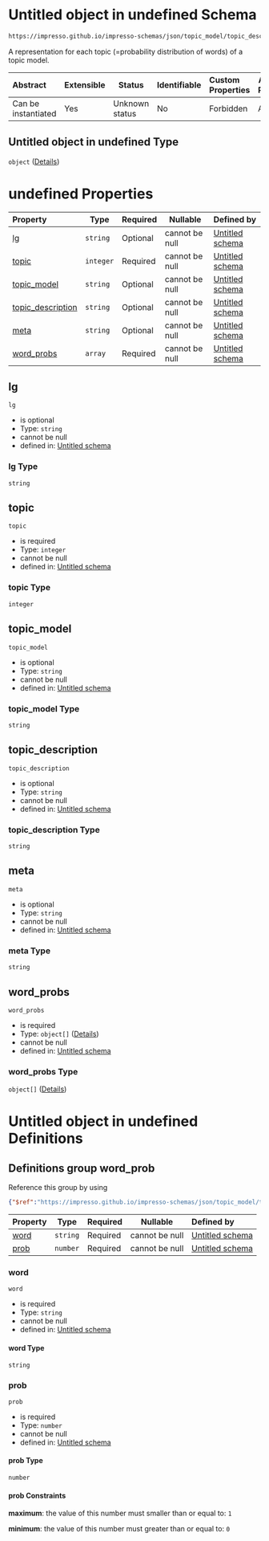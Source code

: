 # Untitled object in undefined Schema

```txt
https://impresso.github.io/impresso-schemas/json/topic_model/topic_description.schema.json
```

A representation for each topic (=probability distribution of words) of a topic model.


| Abstract            | Extensible | Status         | Identifiable | Custom Properties | Additional Properties | Access Restrictions | Defined In                                                                                   |
| :------------------ | ---------- | -------------- | ------------ | :---------------- | --------------------- | ------------------- | -------------------------------------------------------------------------------------------- |
| Can be instantiated | Yes        | Unknown status | No           | Forbidden         | Allowed               | none                | [topic_description.schema.json](../out/topic_description.schema.json "open original schema") |

## Untitled object in undefined Type

`object` ([Details](topic_description.md))

# undefined Properties

| Property                                | Type      | Required | Nullable       | Defined by                                                                                                                                                                                           |
| :-------------------------------------- | --------- | -------- | -------------- | :--------------------------------------------------------------------------------------------------------------------------------------------------------------------------------------------------- |
| [lg](#lg)                               | `string`  | Optional | cannot be null | [Untitled schema](topic_description-properties-lg.md "https&#x3A;//impresso.github.io/impresso-schemas/json/topic_model/topic_description.schema.json#/properties/lg")                               |
| [topic](#topic)                         | `integer` | Required | cannot be null | [Untitled schema](topic_description-properties-topic.md "https&#x3A;//impresso.github.io/impresso-schemas/json/topic_model/topic_description.schema.json#/properties/topic")                         |
| [topic_model](#topic_model)             | `string`  | Optional | cannot be null | [Untitled schema](topic_description-properties-topic_model.md "https&#x3A;//impresso.github.io/impresso-schemas/json/topic_model/topic_description.schema.json#/properties/topic_model")             |
| [topic_description](#topic_description) | `string`  | Optional | cannot be null | [Untitled schema](topic_description-properties-topic_description.md "https&#x3A;//impresso.github.io/impresso-schemas/json/topic_model/topic_description.schema.json#/properties/topic_description") |
| [meta](#meta)                           | `string`  | Optional | cannot be null | [Untitled schema](topic_description-properties-meta.md "https&#x3A;//impresso.github.io/impresso-schemas/json/topic_model/topic_description.schema.json#/properties/meta")                           |
| [word_probs](#word_probs)               | `array`   | Required | cannot be null | [Untitled schema](topic_description-properties-word_probs.md "https&#x3A;//impresso.github.io/impresso-schemas/json/topic_model/topic_description.schema.json#/properties/word_probs")               |

## lg




`lg`

-   is optional
-   Type: `string`
-   cannot be null
-   defined in: [Untitled schema](topic_description-properties-lg.md "https&#x3A;//impresso.github.io/impresso-schemas/json/topic_model/topic_description.schema.json#/properties/lg")

### lg Type

`string`

## topic




`topic`

-   is required
-   Type: `integer`
-   cannot be null
-   defined in: [Untitled schema](topic_description-properties-topic.md "https&#x3A;//impresso.github.io/impresso-schemas/json/topic_model/topic_description.schema.json#/properties/topic")

### topic Type

`integer`

## topic_model




`topic_model`

-   is optional
-   Type: `string`
-   cannot be null
-   defined in: [Untitled schema](topic_description-properties-topic_model.md "https&#x3A;//impresso.github.io/impresso-schemas/json/topic_model/topic_description.schema.json#/properties/topic_model")

### topic_model Type

`string`

## topic_description




`topic_description`

-   is optional
-   Type: `string`
-   cannot be null
-   defined in: [Untitled schema](topic_description-properties-topic_description.md "https&#x3A;//impresso.github.io/impresso-schemas/json/topic_model/topic_description.schema.json#/properties/topic_description")

### topic_description Type

`string`

## meta




`meta`

-   is optional
-   Type: `string`
-   cannot be null
-   defined in: [Untitled schema](topic_description-properties-meta.md "https&#x3A;//impresso.github.io/impresso-schemas/json/topic_model/topic_description.schema.json#/properties/meta")

### meta Type

`string`

## word_probs




`word_probs`

-   is required
-   Type: `object[]` ([Details](topic_description-properties-word_probs-items.md))
-   cannot be null
-   defined in: [Untitled schema](topic_description-properties-word_probs.md "https&#x3A;//impresso.github.io/impresso-schemas/json/topic_model/topic_description.schema.json#/properties/word_probs")

### word_probs Type

`object[]` ([Details](topic_description-properties-word_probs-items.md))

# Untitled object in undefined Definitions

## Definitions group word_prob

Reference this group by using

```json
{"$ref":"https://impresso.github.io/impresso-schemas/json/topic_model/topic_description.schema.json#/definitions/word_prob"}
```

| Property      | Type     | Required | Nullable       | Defined by                                                                                                                                                                                                             |
| :------------ | -------- | -------- | -------------- | :--------------------------------------------------------------------------------------------------------------------------------------------------------------------------------------------------------------------- |
| [word](#word) | `string` | Required | cannot be null | [Untitled schema](topic_description-definitions-word_prob-properties-word.md "https&#x3A;//impresso.github.io/impresso-schemas/json/topic_model/topic_description.schema.json#/definitions/word_prob/properties/word") |
| [prob](#prob) | `number` | Required | cannot be null | [Untitled schema](topic_description-definitions-word_prob-properties-prob.md "https&#x3A;//impresso.github.io/impresso-schemas/json/topic_model/topic_description.schema.json#/definitions/word_prob/properties/prob") |

### word




`word`

-   is required
-   Type: `string`
-   cannot be null
-   defined in: [Untitled schema](topic_description-definitions-word_prob-properties-word.md "https&#x3A;//impresso.github.io/impresso-schemas/json/topic_model/topic_description.schema.json#/definitions/word_prob/properties/word")

#### word Type

`string`

### prob




`prob`

-   is required
-   Type: `number`
-   cannot be null
-   defined in: [Untitled schema](topic_description-definitions-word_prob-properties-prob.md "https&#x3A;//impresso.github.io/impresso-schemas/json/topic_model/topic_description.schema.json#/definitions/word_prob/properties/prob")

#### prob Type

`number`

#### prob Constraints

**maximum**: the value of this number must smaller than or equal to: `1`

**minimum**: the value of this number must greater than or equal to: `0`
